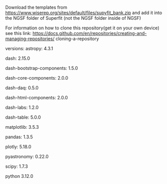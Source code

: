 Download the templates from https://www.wiserep.org/sites/default/files/supyfit_bank.zip and add it into the NGSF folder of Superfit (not the NGSF folder inside of NGSF)


For information on how to clone this repository(get it on your own device) see this link: https://docs.github.com/en/repositories/creating-and-managing-repositories/
cloning-a-repository


versions:
astropy: 4.3.1

dash: 2.15.0

dash-bootstrap-components: 1.5.0

dash-core-components: 2.0.0

dash-daq: 0.5.0

dash-html-components: 2.0.0

dash-labs: 1.2.0

dash-table: 5.0.0

matplotlib: 3.5.3

pandas: 1.3.5

plotly: 5.18.0

pyastronomy: 0.22.0

scipy: 1.7.3

python 3.12.0
